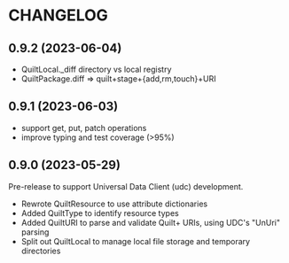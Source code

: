 # CHANGELOG

## 0.9.2 (2023-06-04)

- QuiltLocal._diff directory vs local registry
- QuiltPackage.diff => quilt+stage+{add,rm,touch}+URI

## 0.9.1 (2023-06-03)

- support get, put, patch operations
- improve typing and test coverage (>95%)

## 0.9.0 (2023-05-29)

Pre-release to support Universal Data Client (udc) development.

- Rewrote QuiltResource to use attribute dictionaries
- Added QuiltType to identify resource types
- Added QuiltURI to parse and validate Quilt+ URIs, using UDC's "UnUri" parsing
- Split out QuiltLocal to manage local file storage and temporary directories
